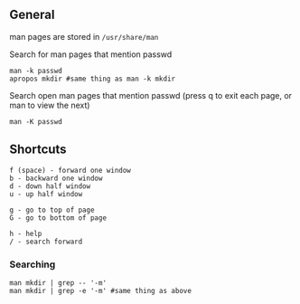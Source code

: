 ## General

man pages are stored in `/usr/share/man`


Search for man pages that mention passwd
```
man -k passwd
apropos mkdir #same thing as man -k mkdir
```

Search open man pages that mention passwd
(press q to exit each page, or man to view the next)

    man -K passwd


## Shortcuts

    f (space) - forward one window
    b - backward one window
    d - down half window
    u - up half window
    
    g - go to top of page
    G - go to bottom of page

    h - help
    / - search forward

### Searching

    man mkdir | grep -- '-m'
    man mkdir | grep -e '-m' #same thing as above